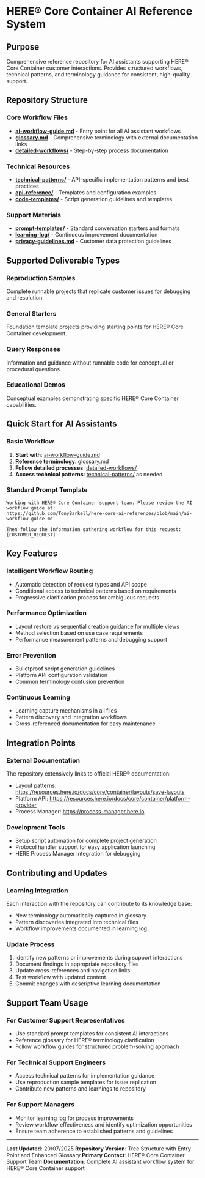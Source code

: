 # HERE® Core Container AI Reference System

## Purpose
Comprehensive reference repository for AI assistants supporting HERE® Core Container customer interactions. Provides structured workflows, technical patterns, and terminology guidance for consistent, high-quality support.

## Repository Structure

### Core Workflow Files
- **[ai-workflow-guide.md](ai-workflow-guide.md)** - Entry point for all AI assistant workflows
- **[glossary.md](glossary.md)** - Comprehensive terminology with external documentation links
- **[detailed-workflows/](detailed-workflows/)** - Step-by-step process documentation

### Technical Resources
- **[technical-patterns/](technical-patterns/)** - API-specific implementation patterns and best practices
- **[api-reference/](api-reference/)** - Templates and configuration examples
- **[code-templates/](code-templates/)** - Script generation guidelines and templates

### Support Materials
- **[prompt-templates/](prompt-templates/)** - Standard conversation starters and formats
- **[learning-log/](learning-log/)** - Continuous improvement documentation
- **[privacy-guidelines.md](privacy-guidelines.md)** - Customer data protection guidelines

## Supported Deliverable Types

### Reproduction Samples
Complete runnable projects that replicate customer issues for debugging and resolution.

### General Starters
Foundation template projects providing starting points for HERE® Core Container development.

### Query Responses
Information and guidance without runnable code for conceptual or procedural questions.

### Educational Demos
Conceptual examples demonstrating specific HERE® Core Container capabilities.

## Quick Start for AI Assistants

### Basic Workflow
1. **Start with**: [ai-workflow-guide.md](ai-workflow-guide.md)
2. **Reference terminology**: [glossary.md](glossary.md)
3. **Follow detailed processes**: [detailed-workflows/](detailed-workflows/)
4. **Access technical patterns**: [technical-patterns/](technical-patterns/) as needed

### Standard Prompt Template
```
Working with HERE® Core Container support team. Please review the AI workflow guide at:
https://github.com/TonyBarkell/here-core-ai-references/blob/main/ai-workflow-guide.md

Then follow the information gathering workflow for this request: [CUSTOMER_REQUEST]
```

## Key Features

### Intelligent Workflow Routing
- Automatic detection of request types and API scope
- Conditional access to technical patterns based on requirements
- Progressive clarification process for ambiguous requests

### Performance Optimization
- Layout restore vs sequential creation guidance for multiple views
- Method selection based on use case requirements
- Performance measurement patterns and debugging support

### Error Prevention
- Bulletproof script generation guidelines
- Platform API configuration validation
- Common terminology confusion prevention

### Continuous Learning
- Learning capture mechanisms in all files
- Pattern discovery and integration workflows
- Cross-referenced documentation for easy maintenance

## Integration Points

### External Documentation
The repository extensively links to official HERE® documentation:
- Layout patterns: https://resources.here.io/docs/core/container/layouts/save-layouts
- Platform API: https://resources.here.io/docs/core/container/platform-provider
- Process Manager: https://process-manager.here.io

### Development Tools
- Setup script automation for complete project generation
- Protocol handler support for easy application launching
- HERE Process Manager integration for debugging

## Contributing and Updates

### Learning Integration
Each interaction with the repository can contribute to its knowledge base:
- New terminology automatically captured in glossary
- Pattern discoveries integrated into technical files
- Workflow improvements documented in learning log

### Update Process
1. Identify new patterns or improvements during support interactions
2. Document findings in appropriate repository files
3. Update cross-references and navigation links
4. Test workflow with updated content
5. Commit changes with descriptive learning documentation

## Support Team Usage

### For Customer Support Representatives
- Use standard prompt templates for consistent AI interactions
- Reference glossary for HERE® terminology clarification
- Follow workflow guides for structured problem-solving approach

### For Technical Support Engineers
- Access technical patterns for implementation guidance
- Use reproduction sample templates for issue replication
- Contribute new patterns and learnings to repository

### For Support Managers
- Monitor learning log for process improvements
- Review workflow effectiveness and identify optimization opportunities
- Ensure team adherence to established patterns and guidelines

---

**Last Updated**: 20/07/2025
**Repository Version**: Tree Structure with Entry Point and Enhanced Glossary
**Primary Contact**: HERE® Core Container Support Team
**Documentation**: Complete AI assistant workflow system for HERE® Core Container support